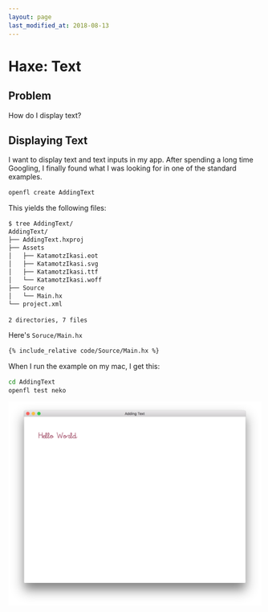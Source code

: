 ```yaml
---
layout: page
last_modified_at: 2018-08-13
---
```


# Haxe: Text

## Problem

How do I display text?

## Displaying Text

I want to display text and text inputs in my app.  After spending a long time Googling, I finally found what I was looking for in one of the standard examples.

```bash
openfl create AddingText
```

This yields the following files:

```
$ tree AddingText/
AddingText/
├── AddingText.hxproj
├── Assets
│   ├── KatamotzIkasi.eot
│   ├── KatamotzIkasi.svg
│   ├── KatamotzIkasi.ttf
│   └── KatamotzIkasi.woff
├── Source
│   └── Main.hx
└── project.xml

2 directories, 7 files
```

Here's `Soruce/Main.hx`

```haxe
{% include_relative code/Source/Main.hx %}
```


When I run the example on my mac, I get this:

```bash
cd AddingText
openfl test neko
```

<a href="./text1-initial.png" target="_blank"><img src="text1-initial.png" /></a>


